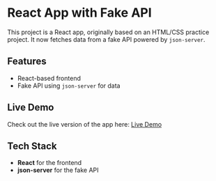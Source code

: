 # React App with Fake API

This project is a React app, originally based on an HTML/CSS practice project. It now fetches data from a fake API powered by `json-server`.

## Features

- React-based frontend
- Fake API using `json-server` for data

## Live Demo

Check out the live version of the app here: [Live Demo](your-link-here)

## Tech Stack

- **React** for the frontend
- **json-server** for the fake API
